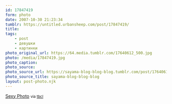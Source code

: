 ```yaml
---
id: 17847419
form: photo
date: 2007-10-30 21:23:34
tumblr: https://untitled.urbansheep.com/post/17847419/
title:
tags:
    - post
    - девушки
    - картинки
photo_original_url: https://64.media.tumblr.com/17640612_500.jpg
photo: /media/17847419.jpg
photo_caption: 
photo_source:
photo_source_url: https://sayama-blog-blog-blog.tumblr.com/post/17640612/sexy-photo
photo_source_title: sayama-blog-blog-blog
layout: post-photo.njk
---
```


<p><a href="http://community.livejournal.com/sexy_photo/">Sexy Photo</a> <small>via <a href="http://tbcl.tumblr.com/post/17679650">tbcl</a></small></p>

